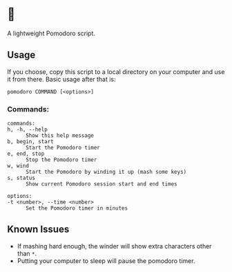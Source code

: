 # 🍅
A lightweight Pomodoro script.

## Usage

If you choose, copy this script to a local directory on your computer and use it from there. Basic usage after that is:

```
pomodoro COMMAND [<options>]
```

### Commands:
```
commands:
h, -h, --help
      Show this help message
b, begin, start
      Start the Pomodoro timer
e, end, stop
      Stop the Pomodoro timer
w, wind
      Start the Pomodoro by winding it up (mash some keys)
s, status
      Show current Pomodoro session start and end times

options:
-t <number>, --time <number>
      Set the Pomodoro timer in minutes
```

## Known Issues
- If mashing hard enough, the winder will show extra characters other than `*`.
- Putting your computer to sleep will pause the pomodoro timer.
